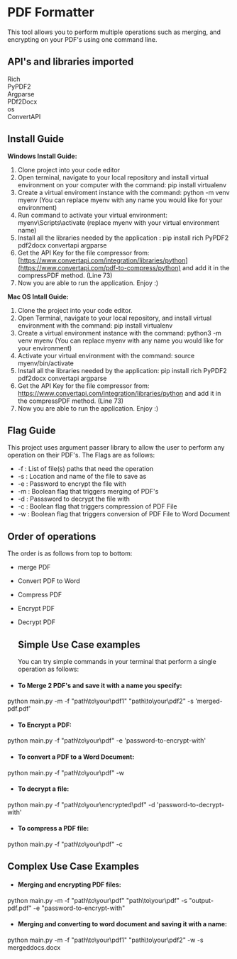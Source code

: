 # PDF Formatter
This tool allows you to perform multiple operations such as merging, and encrypting on your PDF's using one command line.

## API's and libraries imported
  Rich <br>
  PyPDF2<br>
  Argparse<br>
  PDf2Docx<br>
  os<br>
  ConvertAPI<br>
  
  
  

## Install Guide

**Windows Install Guide:**
1) Clone project into your code editor
2) Open terminal, navigate to your local repository and install virtual environment on your computer with the command: pip install virtualenv
3) Create a virtual enviroment instance with the command:  python -m venv myenv (You can replace myenv with any name you would like for your environment)
4) Run command to activate your virtual environment: myenv\Scripts\activate (replace myenv with your virtual environment name)
5) Install all the libraries needed by the application : pip install rich PyPDF2 pdf2docx convertapi argparse
6) Get the API Key for the file compressor from: [https://www.convertapi.com/integration/libraries/python](https://www.convertapi.com/pdf-to-compress/python) and add it in the compressPDF method. (Line 73)
7) Now you are able to run the application. Enjoy :)

**Mac OS Intall Guide:**
1) Clone the project into your code editor.
2) Open Terminal, navigate to your local repository, and install virtual environment with the command: pip install virtualenv
3) Create a virtual environment instance with the command: python3 -m venv myenv (You can replace myenv with any name you would like for your environment)
4) Activate your virtual environment with the command: source myenv/bin/activate
5) Install all the libraries needed by the application: pip install rich PyPDF2 pdf2docx convertapi argparse
6) Get the API Key for the file compressor from: https://www.convertapi.com/integration/libraries/python and add it in the compressPDF method. (Line 73)
7) Now you are able to run the application. Enjoy :)


## Flag Guide
This project uses argument passer library to allow the user to perform any operation on their PDF's. The Flags are as follows:
  - -f : List of file(s) paths that need the operation <br>
  - -s : Location and name of the file to save as <br>
  - -e : Password to encrypt the file with <br>
  - -m : Boolean flag that triggers merging of PDF's <br>
  - -d : Passsword to decrypt the file with <br>
  - -c : Boolean flag that triggers compression of PDF File <br>
  - -w : Boolean flag that triggers conversion of PDF File to Word Document <br>

## Order of operations
The order is as follows from top to bottom:
- merge PDF
- Convert PDF to Word
- Compress PDF
- Encrypt PDF
- Decrypt PDF

  ## Simple Use Case examples
  You can try simple commands in your terminal that perform a single operation as follows: 

- #### To Merge 2 PDF's and save it with a name you specify:<br>
 python main.py -m -f "path\to\your\pdf1" "path\to\your\pdf2" -s 'merged-pdf.pdf'
 <br>
 - #### To Encrypt a PDF:<br>
  python main.py -f "path\to\your\pdf" -e 'password-to-encrypt-with'
   <br>
  - #### To convert a PDF to a Word Document:<br>
  python main.py -f "path\to\your\pdf" -w
   <br>
  - #### To decrypt a file:<br>
  python main.py -f "path\to\your\encrypted\pdf" -d 'password-to-decrypt-with'
   <br>
  - #### To compress a PDF file:<br>
  python main.py -f "path\to\your\pdf" -c
 <br>
  ## Complex Use Case Examples

  - #### Merging and encrypting PDF files:<br>
  python main.py -m -f "path\to\your\pdf" "path\to\your\pdf" -s "output-pdf.pdf" -e "password-to-encrypt-with"
 <br>
  - #### Merging and converting to word document and saving it with a name:<br>
 python main.py -m -f "path\to\your\pdf1" "path\to\your\pdf2" -w -s mergeddocs.docx
   <br>
  
